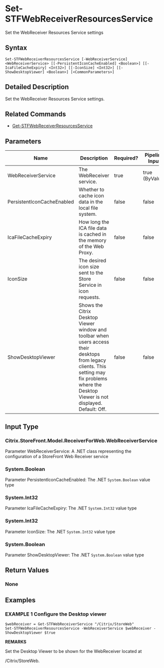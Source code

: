 ﻿# Set-STFWebReceiverResourcesService

Set the WebReceiver Resources Service settings

## Syntax

```
Set-STFWebReceiverResourcesService [-WebReceiverService] <WebReceiverService> [[-PersistentIconCacheEnabled] <Boolean>] [[-IcaFileCacheExpiry] <Int32>] [[-IconSize] <Int32>] [[-ShowDesktopViewer] <Boolean>] [<CommonParameters>]
```

## Detailed Description

Set the WebReceiver Resources Service settings.

## Related Commands

* [Get-STFWebReceiverResourcesService](Get-STFWebReceiverResourcesService.md)

## Parameters

| Name   | Description | Required? | Pipeline Input | Default Value |
| --- | --- | --- | --- | --- |
|WebReceiverService|The WebReceiver service.|true|true (ByValue)| |
|PersistentIconCacheEnabled|Whether to cache icon data in the local file system.|false|false| |
|IcaFileCacheExpiry|How long the ICA file data is cached in the memory of the Web Proxy.|false|false| |
|IconSize|The desired icon size sent to the Store Service in icon requests.|false|false| |
|ShowDesktopViewer|Shows the Citrix Desktop Viewer window and toolbar when users access their desktops from legacy clients. This setting may fix problems where the Desktop Viewer is not displayed. Default: Off.|false|false| |

## Input Type

### Citrix.StoreFront.Model.ReceiverForWeb.WebReceiverService

Parameter WebReceiverService: A .NET class representing the configuration of a StoreFront Web Receiver service

### System.Boolean

Parameter PersistentIconCacheEnabled: The .NET `System.Boolean` value type

### System.Int32

Parameter IcaFileCacheExpiry: The .NET `System.Int32` value type

### System.Int32

Parameter IconSize: The .NET `System.Int32` value type

### System.Boolean

Parameter ShowDesktopViewer: The .NET `System.Boolean` value type

## Return Values

### None

## Examples

### EXAMPLE 1 Configure the Desktop viewer

```
$webReceiver = Get-STFWebReceiverService "/Citrix/StoreWeb"
Set-STFWebReceiverResourcesService -WebReceiverService $webReceiver -ShowDesktopViewer $true
```

**REMARKS**

Set the Desktop Viewer to be shown for the WebReceiver located at 

/Citrix/StoreWeb.
